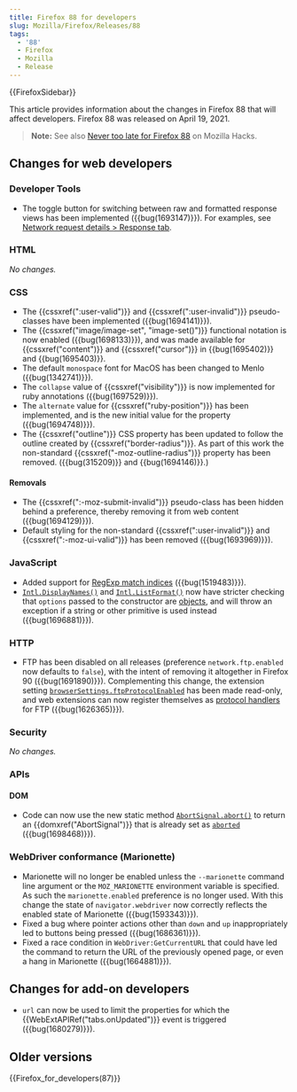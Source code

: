 ```yaml
---
title: Firefox 88 for developers
slug: Mozilla/Firefox/Releases/88
tags:
  - '88'
  - Firefox
  - Mozilla
  - Release
---
```

{{FirefoxSidebar}}

This article provides information about the changes in Firefox 88 that will affect developers. Firefox 88 was released on April 19, 2021.

> **Note:** See also [Never too late for Firefox 88](https://hacks.mozilla.org/2021/04/never-too-late-for-firefox-88/) on Mozilla Hacks.

## Changes for web developers

### Developer Tools

- The toggle button for switching between raw and formatted response views has been implemented ({{bug(1693147)}}). For examples, see [Network request details > Response tab](https://firefox-source-docs.mozilla.org/devtools-user/network_monitor/request_details/index.html#response-tab).

### HTML

_No changes._

### CSS

- The {{cssxref(":user-valid")}} and {{cssxref(":user-invalid")}} pseudo-classes have been implemented ({{bug(1694141)}}).
- The {{cssxref("image/image-set", "image-set()")}} functional notation is now enabled ({{bug(1698133)}}), and was made available for {{cssxref("content")}} and {{cssxref("cursor")}} in {{bug(1695402)}} and {{bug(1695403)}}.
- The default `monospace` font for MacOS has been changed to Menlo ({{bug(1342741)}}).
- The `collapse` value of {{cssxref("visibility")}} is now implemented for ruby annotations ({{bug(1697529)}}).
- The `alternate` value for {{cssxref("ruby-position")}} has been implemented, and is the new initial value for the property ({{bug(1694748)}}).
- The {{cssxref("outline")}} CSS property has been updated to follow the outline created by {{cssxref("border-radius")}}. As part of this work the non-standard {{cssxref("-moz-outline-radius")}} property has been removed. ({{bug(315209)}} and {{bug(1694146)}}.)

#### Removals

- The {{cssxref(":-moz-submit-invalid")}} pseudo-class has been hidden behind a preference, thereby removing it from web content ({{bug(1694129)}}).
- Default styling for the non-standard {{cssxref(":user-invalid")}} and {{cssxref(":-moz-ui-valid")}} has been removed ({{bug(1693969)}}).

### JavaScript

- Added support for [RegExp match indices](/en-US/docs/Web/JavaScript/Reference/Global_Objects/RegExp/exec) ({{bug(1519483)}}).
- [`Intl.DisplayNames()`](/en-US/docs/Web/JavaScript/Reference/Global_Objects/Intl/DisplayNames/DisplayNames) and [`Intl.ListFormat()`](/en-US/docs/Web/JavaScript/Reference/Global_Objects/Intl/ListFormat/ListFormat) now have stricter checking that `options` passed to the constructor are [objects](/en-US/docs/Learn/JavaScript/Objects), and will throw an exception if a string or other primitive is used instead ({{bug(1696881)}}).

### HTTP

- FTP has been disabled on all releases (preference `network.ftp.enabled` now defaults to `false`), with the intent of removing it altogether in Firefox 90 ({{bug(1691890)}}). Complementing this change, the extension setting [`browserSettings.ftpProtocolEnabled`](/en-US/docs/Mozilla/Add-ons/WebExtensions/API/browserSettings/ftpProtocolEnabled) has been made read-only, and web extensions can now register themselves as [protocol handlers](/en-US/docs/Mozilla/Add-ons/WebExtensions/manifest.json/protocol_handlers) for FTP ({{bug(1626365)}}).

### Security

_No changes._

### APIs

#### DOM

- Code can now use the new static method [`AbortSignal.abort()`](/en-US/docs/Web/API/AbortSignal/abort) to return an {{domxref("AbortSignal")}} that is already set as [`aborted`](/en-US/docs/Web/API/AbortSignal/aborted) ({{bug(1698468)}}).

### WebDriver conformance (Marionette)

- Marionette will no longer be enabled unless the `--marionette` command line argument or the `MOZ_MARIONETTE` environment variable is specified. As such the `marionette.enabled` preference is no longer used. With this change the state of `navigator.webdriver` now correctly reflects the enabled state of Marionette ({{bug(1593343)}}).
- Fixed a bug where pointer actions other than `down` and `up` inappropriately led to buttons being pressed ({{bug(1686361)}}).
- Fixed a race condition in `WebDriver:GetCurrentURL` that could have led the command to return the URL of the previously opened page, or even a hang in Marionette ({{bug(1664881)}}).

## Changes for add-on developers

- `url` can now be used to limit the properties for which the {{WebExtAPIRef("tabs.onUpdated")}} event is triggered ({{bug(1680279)}}).

## Older versions

{{Firefox_for_developers(87)}}
